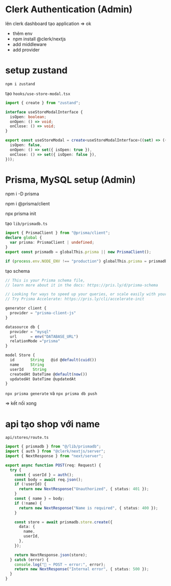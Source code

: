 # Clerk Authentication (Admin)

lên clerk dashboard tạo application => ok

- thêm env
- npm install @clerk/nextjs
- add middleware
- add provider

# setup zustand

`npm i zustand`

tạo `hooks/use-store-modal.tsx`

```ts
import { create } from "zustand";

interface useStoreModalInterface {
  isOpen: boolean;
  onOpen: () => void;
  onClose: () => void;
}

export const useStoreModal = create<useStoreModalInterface>((set) => ({
  isOpen: false,
  onOpen: () => set({ isOpen: true }),
  onClose: () => set({ isOpen: false }),
}));
```

# Prisma, MySQL setup (Admin)

npm i -D prisma

npm i @prisma/client

npx prisma init

tạo `lib/prismadb.ts`

```ts
import { PrismaClient } from "@prisma/client";
declare global {
  var prisma: PrismaClient | undefined;
}
export const prismadb = globalThis.prisma || new PrismaClient();

if (process.env.NODE_ENV !== "production") globalThis.prisma = prismadb;
```

tạo schema

```ts
// This is your Prisma schema file,
// learn more about it in the docs: https://pris.ly/d/prisma-schema

// Looking for ways to speed up your queries, or scale easily with your serverless or edge functions?
// Try Prisma Accelerate: https://pris.ly/cli/accelerate-init

generator client {
  provider = "prisma-client-js"
}

datasource db {
  provider = "mysql"
  url      = env("DATABASE_URL")
  relationMode ="prisma"
}

model Store {
  id       String   @id @default(cuid())
  name     String
  userId    String
  createdAt DateTime @default(now())
  updatedAt DateTime @updatedAt
}
```

`npx prisma generate` và `npx prisma db push`

=> kết nối xong

# api tạo shop với name

`api/stores/route.ts`

```ts
import { prismadb } from "@/lib/prismadb";
import { auth } from "@clerk/nextjs/server";
import { NextResponse } from "next/server";

export async function POST(req: Request) {
  try {
    const { userId } = auth();
    const body = await req.json();
    if (!userId) {
      return new NextResponse("Unauthorized", { status: 401 });
    }
    const { name } = body;
    if (!name) {
      return new NextResponse("Name is required", { status: 400 });
    }

    const store = await prismadb.store.create({
      data: {
        name,
        userId,
      },
    });

    return NextResponse.json(store);
  } catch (error) {
    console.log("🚀 ~ POST ~ error:", error);
    return new NextResponse("Internal error", { status: 500 });
  }
}
```
